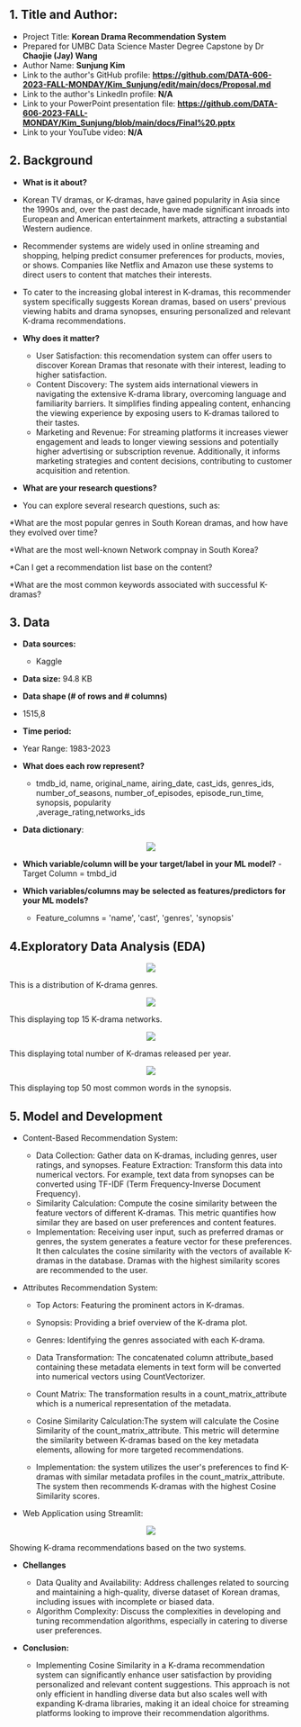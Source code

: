 ## 1. Title and Author: 

- Project Title: **Korean Drama Recommendation System**
-	Prepared for UMBC Data Science Master Degree Capstone by Dr **Chaojie (Jay) Wang**
-	Author Name: **Sunjung Kim**
-	Link to the author's GitHub profile: **https://github.com/DATA-606-2023-FALL-MONDAY/Kim_Sunjung/edit/main/docs/Proposal.md**
-	Link to the author's LinkedIn profile: **N/A**
-	Link to your PowerPoint presentation file: **https://github.com/DATA-606-2023-FALL-MONDAY/Kim_Sunjung/blob/main/docs/Final%20.pptx**
- Link to your YouTube video: **N/A**
  
## 2. Background

-	**What is it about?**
  - Korean TV dramas, or K-dramas, have gained popularity in Asia since the 1990s and, over the past decade, have made significant inroads into European and American entertainment markets, attracting a substantial Western audience.
  - Recommender systems are widely used in online streaming and shopping, helping predict consumer preferences for products, movies, or shows. Companies like Netflix and Amazon use these systems to direct users to content that matches their interests.
  - To cater to the increasing global interest in K-dramas, this recommender system specifically suggests Korean dramas, based on users' previous viewing habits and drama synopses, ensuring personalized and relevant K-drama recommendations.

- **Why does it matter?**
  - User Satisfaction: this recomendation system can offer users to discover Korean Dramas that resonate with their interest, leading to higher satisfaction.
  - Content Discovery: The system aids international viewers in navigating the extensive K-drama library, overcoming language and familiarity barriers. It simplifies finding appealing content, enhancing the viewing experience by exposing users to K-dramas tailored to their tastes.
  - Marketing and Revenue: For streaming platforms it increases viewer engagement and leads to longer viewing sessions and potentially higher advertising or subscription revenue. Additionally, it informs marketing strategies and content decisions, contributing to customer acquisition and retention.
    
-	**What are your research questions?**
  - You can explore several research questions, such as:

  *What are the most popular genres in South Korean dramas, and how have they evolved over time?

  *What are the most well-known Network compnay in South Korea?

  *Can I get a recommendation list base on the content?

  *What are the most common keywords associated with successful K-dramas?
  
## 3. Data

- **Data sources:**
  - Kaggle
- **Data size:**
  94.8 KB
-	**Data shape (# of rows and # columns)**
  - 1515,8

-	**Time period:**
  -	 Year Range: 1983-2023
- **What does each row represent?** 
  - tmdb_id, name, original_name, airing_date, cast_ids, genres_ids, number_of_seasons, number_of_episodes, episode_run_time, synopsis, popularity        
    ,average_rating,networks_ids           
  
- **Data dictionary**:
<p align="center">
  <img src="https://github.com/DATA-606-2023-FALL-MONDAY/Kim_Sunjung/blob/main/data/Data.png">
</p>

- **Which variable/column will be your target/label in your ML model?**
  -Target Column = tmbd_id

- **Which variables/columns may be selected as features/predictors for your ML models?**
  - Feature_columns = 'name', 'cast', 'genres', 'synopsis'
    
## 4.Exploratory Data Analysis (EDA)

<p align="center">
  <img src="https://github.com/DATA-606-2023-FALL-MONDAY/Kim_Sunjung/blob/main/data/genre.png">
</p>
This is a distribution of K-drama genres.

<p align="center">
  <img src="https://github.com/DATA-606-2023-FALL-MONDAY/Kim_Sunjung/blob/main/data/network%20.png">
</p>
This displaying top 15 K-drama networks.

<p align="center">
  <img src="https://github.com/DATA-606-2023-FALL-MONDAY/Kim_Sunjung/blob/main/data/Year.png">
</p>
This displaying total number of K-dramas released per year. 

<p align="center">
  <img src="https://github.com/DATA-606-2023-FALL-MONDAY/Kim_Sunjung/blob/main/data/Top50%20words.png">
</p>
This displaying top 50 most common words in the synopsis. 

## 5. Model and Development

- Content-Based Recommendation System: 
  - Data Collection: Gather data on K-dramas, including genres, user ratings, and synopses.
  Feature Extraction: Transform this data into numerical vectors. For example, text data from synopses can be converted using TF-IDF (Term Frequency-Inverse Document Frequency).
  - Similarity Calculation: Compute the cosine similarity between the feature vectors of different K-dramas. This metric quantifies how similar they are based on user preferences and content features.
  - Implementation: Receiving user input, such as preferred dramas or genres, the system generates a feature vector for these preferences. It then calculates the cosine similarity with the vectors of available K-dramas in the database. Dramas with the highest similarity scores are recommended to the user.
- Attributes Recommendation System:
  - Top Actors: Featuring the prominent actors in K-dramas.
  - Synopsis: Providing a brief overview of the K-drama plot.
  - Genres: Identifying the genres associated with each K-drama.
 
  - Data Transformation: The concatenated column attribute_based containing these metadata elements in text form will be converted into numerical vectors using CountVectorizer.
  - Count Matrix: The transformation results in a count_matrix_attribute which is a numerical representation of the metadata.
  - Cosine Similarity Calculation:The system will calculate the Cosine Similarity of the count_matrix_attribute. This metric will determine the similarity between K-dramas based on the key metadata elements, allowing for more targeted recommendations.
  - Implementation: the system utilizes the user's preferences to find K-dramas with similar metadata profiles in the count_matrix_attribute. The system then recommends K-dramas with the highest Cosine Similarity scores.

- Web Application using Streamlit:
<p align="center">
  <img src="https://github.com/DATA-606-2023-FALL-MONDAY/Kim_Sunjung/blob/main/data/Image%20for%20Web%20Application.png">
</p>
Showing K-drama recommendations based on the two systems.

- **Chellanges**
  - Data Quality and Availability: Address challenges related to sourcing and maintaining a high-quality, diverse dataset of Korean dramas, including issues with incomplete or biased data.
  -  Algorithm Complexity: Discuss the complexities in developing and tuning recommendation algorithms, especially in catering to diverse user preferences.

- **Conclusion:**
  - Implementing Cosine Similarity in a K-drama recommendation system can significantly enhance user satisfaction by providing personalized and relevant content suggestions. This approach is not only efficient in handling diverse data but also scales well with expanding K-drama libraries, making it an ideal choice for streaming platforms looking to improve their recommendation algorithms.

